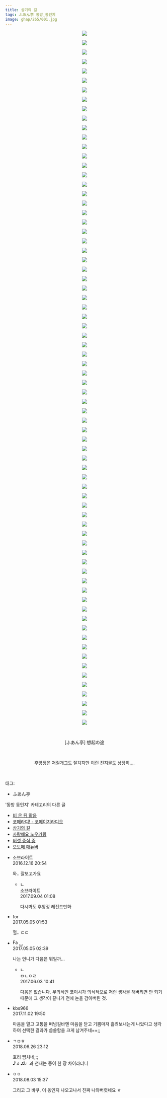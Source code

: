 ```yaml
---
title: 상기의 길
tags: ふあん亭 동방_동인지
image: ghap/265/001.jpg
---
```

<div class="article">
<p style="text-align: center; clear: none; float: none;"><img src="{{ site.nasurl }}/ghap/265/001.jpg"/></p>
<p style="text-align: center; clear: none; float: none;"><img src="{{ site.nasurl }}/ghap/265/002.jpg"/></p>
<p style="text-align: center; clear: none; float: none;"><img src="{{ site.nasurl }}/ghap/265/003.jpg"/></p>
<p style="text-align: center; clear: none; float: none;"><img src="{{ site.nasurl }}/ghap/265/004.jpg"/></p>
<p style="text-align: center; clear: none; float: none;"><img src="{{ site.nasurl }}/ghap/265/005.jpg"/></p>
<p style="text-align: center; clear: none; float: none;"><img src="{{ site.nasurl }}/ghap/265/006.jpg"/></p>
<p style="text-align: center; clear: none; float: none;"><img src="{{ site.nasurl }}/ghap/265/007.jpg"/></p>
<p style="text-align: center; clear: none; float: none;"><img src="{{ site.nasurl }}/ghap/265/008.jpg"/></p>
<p style="text-align: center; clear: none; float: none;"><img src="{{ site.nasurl }}/ghap/265/009.jpg"/></p>
<p style="text-align: center; clear: none; float: none;"><img src="{{ site.nasurl }}/ghap/265/010.jpg"/></p>
<p style="text-align: center; clear: none; float: none;"><img src="{{ site.nasurl }}/ghap/265/011.jpg"/></p>
<p style="text-align: center; clear: none; float: none;"><img src="{{ site.nasurl }}/ghap/265/012.jpg"/></p>
<p style="text-align: center; clear: none; float: none;"><img src="{{ site.nasurl }}/ghap/265/013.jpg"/></p>
<p style="text-align: center; clear: none; float: none;"><img src="{{ site.nasurl }}/ghap/265/014.jpg"/></p>
<p style="text-align: center; clear: none; float: none;"><img src="{{ site.nasurl }}/ghap/265/015.jpg"/></p>
<p style="text-align: center; clear: none; float: none;"><img src="{{ site.nasurl }}/ghap/265/016.jpg"/></p>
<p style="text-align: center; clear: none; float: none;"><img src="{{ site.nasurl }}/ghap/265/017.jpg"/></p>
<p style="text-align: center; clear: none; float: none;"><img src="{{ site.nasurl }}/ghap/265/018.jpg"/></p>
<p style="text-align: center; clear: none; float: none;"><img src="{{ site.nasurl }}/ghap/265/019.jpg"/></p>
<p style="text-align: center; clear: none; float: none;"><img src="{{ site.nasurl }}/ghap/265/020.jpg"/></p>
<p style="text-align: center; clear: none; float: none;"><img src="{{ site.nasurl }}/ghap/265/021.jpg"/></p>
<p style="text-align: center; clear: none; float: none;"><img src="{{ site.nasurl }}/ghap/265/022.jpg"/></p>
<p style="text-align: center; clear: none; float: none;"><img src="{{ site.nasurl }}/ghap/265/023.jpg"/></p>
<p style="text-align: center; clear: none; float: none;"><img src="{{ site.nasurl }}/ghap/265/024.jpg"/></p>
<p style="text-align: center; clear: none; float: none;"><img src="{{ site.nasurl }}/ghap/265/025.jpg"/></p>
<p style="text-align: center; clear: none; float: none;"><img src="{{ site.nasurl }}/ghap/265/026.jpg"/></p>
<p style="text-align: center; clear: none; float: none;"><img src="{{ site.nasurl }}/ghap/265/027.jpg"/></p>
<p style="text-align: center; clear: none; float: none;"><img src="{{ site.nasurl }}/ghap/265/028.jpg"/></p>
<p style="text-align: center; clear: none; float: none;"><img src="{{ site.nasurl }}/ghap/265/029.jpg"/></p>
<p style="text-align: center; clear: none; float: none;"><img src="{{ site.nasurl }}/ghap/265/030.jpg"/></p>
<p style="text-align: center; clear: none; float: none;"><img src="{{ site.nasurl }}/ghap/265/031.jpg"/></p>
<p style="text-align: center; clear: none; float: none;"><img src="{{ site.nasurl }}/ghap/265/032.jpg"/></p>
<p style="text-align: center; clear: none; float: none;"><img src="{{ site.nasurl }}/ghap/265/033.jpg"/></p>
<p style="text-align: center; clear: none; float: none;"><img src="{{ site.nasurl }}/ghap/265/034.jpg"/></p>
<p style="text-align: center; clear: none; float: none;"><img src="{{ site.nasurl }}/ghap/265/035.jpg"/></p>
<p style="text-align: center; clear: none; float: none;"><img src="{{ site.nasurl }}/ghap/265/036.jpg"/></p>
<p style="text-align: center; clear: none; float: none;"><img src="{{ site.nasurl }}/ghap/265/037.jpg"/></p>
<p style="text-align: center; clear: none; float: none;"><img src="{{ site.nasurl }}/ghap/265/038.jpg"/></p>
<p style="text-align: center; clear: none; float: none;"><img src="{{ site.nasurl }}/ghap/265/039.jpg"/></p>
<p style="text-align: center; clear: none; float: none;"><img src="{{ site.nasurl }}/ghap/265/040.jpg"/></p>
<p style="text-align: center; clear: none; float: none;"><img src="{{ site.nasurl }}/ghap/265/041.jpg"/></p>
<p style="text-align: center; clear: none; float: none;"><img src="{{ site.nasurl }}/ghap/265/042.jpg"/></p>
<p style="text-align: center; clear: none; float: none;"><img src="{{ site.nasurl }}/ghap/265/043.jpg"/></p>
<p style="text-align: center; clear: none; float: none;"><img src="{{ site.nasurl }}/ghap/265/044.jpg"/></p>
<p style="text-align: center; clear: none; float: none;"><img src="{{ site.nasurl }}/ghap/265/045.jpg"/></p>
<p style="text-align: center; clear: none; float: none;"><img src="{{ site.nasurl }}/ghap/265/046.jpg"/></p>
<p style="text-align: center; clear: none; float: none;"><img src="{{ site.nasurl }}/ghap/265/047.jpg"/></p>
<p style="text-align: center; clear: none; float: none;"><img src="{{ site.nasurl }}/ghap/265/048.jpg"/></p>
<p style="text-align: center; clear: none; float: none;"><img src="{{ site.nasurl }}/ghap/265/049.jpg"/></p>
<p style="text-align: center; clear: none; float: none;"><img src="{{ site.nasurl }}/ghap/265/050.jpg"/></p>
<p style="text-align: center; clear: none; float: none;"><img src="{{ site.nasurl }}/ghap/265/051.jpg"/></p>
<p style="text-align: center; clear: none; float: none;"><img src="{{ site.nasurl }}/ghap/265/052.jpg"/></p>
<p style="text-align: center; clear: none; float: none;"><img src="{{ site.nasurl }}/ghap/265/053.jpg"/></p>
<p style="text-align: center; clear: none; float: none;"><img src="{{ site.nasurl }}/ghap/265/054.jpg"/></p>
<p style="text-align: center; clear: none; float: none;"><img src="{{ site.nasurl }}/ghap/265/055.jpg"/></p>
<p style="text-align: center; clear: none; float: none;"><img src="{{ site.nasurl }}/ghap/265/056.jpg"/></p>
<p style="text-align: center; clear: none; float: none;"><img src="{{ site.nasurl }}/ghap/265/057.jpg"/></p>
<p style="text-align: center; clear: none; float: none;"><img src="{{ site.nasurl }}/ghap/265/058.jpg"/></p>
<p style="text-align: center; clear: none; float: none;"><img src="{{ site.nasurl }}/ghap/265/059.jpg"/></p>
<p style="text-align: center; clear: none; float: none;"><img src="{{ site.nasurl }}/ghap/265/060.jpg"/></p>
<p style="text-align: center; clear: none; float: none;"><img src="{{ site.nasurl }}/ghap/265/061.jpg"/></p>
<p style="text-align: center; clear: none; float: none;"><img src="{{ site.nasurl }}/ghap/265/062.jpg"/></p>
<p style="text-align: center; clear: none; float: none;"><img src="{{ site.nasurl }}/ghap/265/063.jpg"/></p>
<p style="text-align: center; clear: none; float: none;"><img src="{{ site.nasurl }}/ghap/265/064.jpg"/></p>
<p style="text-align: center; clear: none; float: none;"><img src="{{ site.nasurl }}/ghap/265/065.jpg"/></p>
<p style="text-align: center; clear: none; float: none;"><img src="{{ site.nasurl }}/ghap/265/066.jpg"/></p>
<p style="text-align: center; clear: none; float: none;"><img src="{{ site.nasurl }}/ghap/265/067.jpg"/></p>
<p style="text-align: center; clear: none; float: none;"><img src="{{ site.nasurl }}/ghap/265/068.jpg"/></p>
<p style="text-align: center; clear: none; float: none;"><img src="{{ site.nasurl }}/ghap/265/069.jpg"/></p>
<p style="text-align: center; clear: none; float: none;"><img src="{{ site.nasurl }}/ghap/265/070.jpg"/></p>
<p style="text-align: center; clear: none; float: none;"><img src="{{ site.nasurl }}/ghap/265/071.jpg"/></p>
<p style="text-align: center; clear: none; float: none;"><img src="{{ site.nasurl }}/ghap/265/072.jpg"/></p>
<p style="text-align: center; clear: none; float: none;"><img src="{{ site.nasurl }}/ghap/265/073.jpg"/></p>
<p style="text-align: center; clear: none; float: none;"><img src="{{ site.nasurl }}/ghap/265/074.jpg"/></p>
<p style="text-align: center; clear: none; float: none;"><br/></p>
<p style="text-align: center; clear: none; float: none;">[ふあん亭] 想起の途</p>
<p style="text-align: center; clear: none; float: none;"><br/></p>
<p style="text-align: center; clear: none; float: none;">후앙정은 저질개그도 잘치지만 이런 진지물도 상당히....</p>
<p><br/></p>
</div><div class="tagTrail">
<p>태그: </p>
<ul>
<li>ふあん亭</li>
</ul>
</div><div class="another">
<p>'동방 동인지' 카테고리의 다른 글</p>
<ul>
<li><a href="/2016-06-19-ghap_267">비 온 뒤 맑음</a></li>
<li><a href="/2016-06-19-ghap_266">코메라디! - 코메이지라디오</a></li>
<li><a href="/2016-06-19-ghap_265">상기의 길</a></li>
<li><a href="/2016-06-19-ghap_264">사랑해요 노우카링</a></li>
<li><a href="/2016-06-19-ghap_262">버섯 증식 중</a></li>
<li><a href="/2016-06-19-ghap_261">오토메 매뉴버</a></li>
</ul>
</div><div class="cb_module cb_fluid">
<div class="cb_wrt cb_profile">
<div class="comment">
<ul>
<li class="cb_thumb_off" id="comment14871454">
<div class="cb_comment_area">
<div class="cb_info_area">
<div class="cb_section">
<span class="cb_nick_name">소브라이트</span>
</div>
<div class="cb_section">
<span class="cb_date">2016.12.16 20:54 </span>
</div>
</div>
<div class="cb_dsc_comment">
<p class="cb_dsc">
											와.. 잘보고가요
										</p>
</div>
<ul>
<li class="cb_thumb_off" id="comment15075716">
<span class="cb_bu_subnode">ㄴ</span>
<div class="cb_comment_area">
<div class="cb_info_area">
<div class="cb_section">
<span class="cb_nick_name">소브라이트</span>
</div>
<div class="cb_section">
<span class="cb_date">2017.09.04 01:08 </span>
</div>
</div>
<div class="cb_dsc_comment">
<p class="cb_dsc">
																다시봐도 후앙정 레전드만화
															</p>
</div>
</div>
</li>
</ul>
</div></li>
<li class="cb_thumb_off" id="comment14981380">
<div class="cb_comment_area">
<div class="cb_info_area">
<div class="cb_section">
<span class="cb_nick_name">for</span>
</div>
<div class="cb_section">
<span class="cb_date">2017.05.05 01:53 </span>
</div>
</div>
<div class="cb_dsc_comment">
<p class="cb_dsc">
											헐.. ㄷㄷ
										</p>
</div>
</div></li>
<li class="cb_thumb_off" id="comment14981396">
<div class="cb_comment_area">
<div class="cb_info_area">
<div class="cb_section">
<span class="cb_nick_name"><img alt="Favicon of http://naver.com" height="16" onerror="this.onerror=null;this.parentNode.removeChild(this)" src="http://naver.com/favicon.ico" width="16"/> <a href="http://naver.com" onclick="return openLinkInNewWindow(this)">...</a></span>
</div>
<div class="cb_section">
<span class="cb_date">2017.05.05 02:39 </span>
</div>
</div>
<div class="cb_dsc_comment">
<p class="cb_dsc">
											나는 언니가 다음은 뭐일까...
										</p>
</div>
<ul>
<li class="cb_thumb_off" id="comment15004849">
<span class="cb_bu_subnode">ㄴ</span>
<div class="cb_comment_area">
<div class="cb_info_area">
<div class="cb_section">
<span class="cb_nick_name">ㅁㄴㅇㄹ</span>
</div>
<div class="cb_section">
<span class="cb_date">2017.06.03 10:41 </span>
</div>
</div>
<div class="cb_dsc_comment">
<p class="cb_dsc">
																다음은 없습니다. 무의식인 코이시가 의식적으로 저런 생각을 해버리면 안 되기 때문에 그 생각이 끝나기 전에 눈을 감아버린 것.
															</p>
</div>
</div>
</li>
</ul>
</div></li>
<li class="cb_thumb_off" id="comment15121171">
<div class="cb_comment_area">
<div class="cb_info_area">
<div class="cb_section">
<span class="cb_nick_name">kbs966</span>
</div>
<div class="cb_section">
<span class="cb_date">2017.11.02 19:50 </span>
</div>
</div>
<div class="cb_dsc_comment">
<p class="cb_dsc">
											마음을 열고 고통을 떠넘길바엔 마음을 닫고 기쁨마저 흘려보내는게 나았다고 생각하여 선택한 결과가 씁쓸함을 크게 남겨주네==;;
										</p>
</div>
</div></li>
<li class="cb_thumb_off" id="comment15277198">
<div class="cb_comment_area">
<div class="cb_info_area">
<div class="cb_section">
<span class="cb_nick_name">ㄱㅁㅎ</span>
</div>
<div class="cb_section">
<span class="cb_date">2018.06.26 23:12 </span>
</div>
</div>
<div class="cb_dsc_comment">
<p class="cb_dsc">
											호러 뺨치네;;;<br/>
♪♬♫♩과 천재는 종이 한 장 차이라더니
										</p>
</div>
</div></li>
<li class="cb_thumb_off" id="comment15299953">
<div class="cb_comment_area">
<div class="cb_info_area">
<div class="cb_section">
<span class="cb_nick_name">ㅇㅇ</span>
</div>
<div class="cb_section">
<span class="cb_date">2018.08.03 15:37 </span>
</div>
</div>
<div class="cb_dsc_comment">
<p class="cb_dsc">
											그리고 그 바쿠, 이 동인지 나오고나서 진짜 나와버렷네요 ㅎ
										</p>
</div>
</div></li>
</ul>
</div>
</div><!-- commentList close -->
</div>